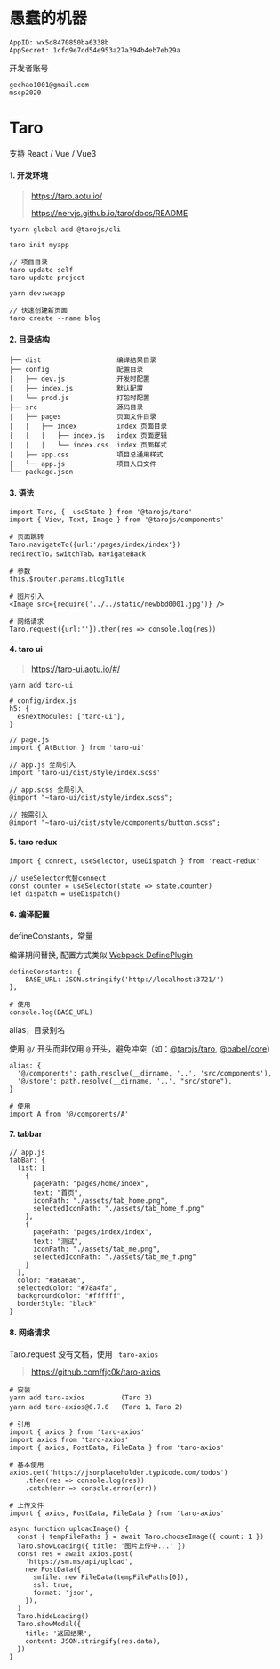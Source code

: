 # 愚蠢的机器

```
AppID: wx5d8470850ba6338b
AppSecret: 1cfd9e7cd54e953a27a394b4eb7eb29a
```

开发者账号

```
gechao1001@gmail.com
mscp2020
```

# Taro

支持 React / Vue / Vue3

#### 1. 开发环境

> https://taro.aotu.io/
>
> https://nervjs.github.io/taro/docs/README

```
tyarn global add @tarojs/cli

taro init myapp

// 项目目录
taro update self
taro update project

yarn dev:weapp

// 快速创建新页面
taro create --name blog
```

#### 2. 目录结构

```
├── dist                   编译结果目录
├── config                 配置目录
|   ├── dev.js             开发时配置
|   ├── index.js           默认配置
|   └── prod.js            打包时配置
├── src                    源码目录
|   ├── pages              页面文件目录
|   |   ├── index          index 页面目录
|   |   |   ├── index.js   index 页面逻辑
|   |   |   └── index.css  index 页面样式
|   ├── app.css            项目总通用样式
|   └── app.js             项目入口文件
└── package.json
```

#### 3. 语法

```
import Taro, {  useState } from '@tarojs/taro'
import { View, Text, Image } from '@tarojs/components'

# 页面跳转
Taro.navigateTo({url:'/pages/index/index'})
redirectTo，switchTab，navigateBack

# 参数
this.$router.params.blogTitle

# 图片引入
<Image src={require('../../static/newbbd0001.jpg')} />

# 网络请求
Taro.request({url:''}).then(res => console.log(res))
```

#### 4. taro ui

> https://taro-ui.aotu.io/#/

```
yarn add taro-ui

# config/index.js
h5: {
  esnextModules: ['taro-ui'],
}

// page.js
import { AtButton } from 'taro-ui'

// app.js 全局引入
import 'taro-ui/dist/style/index.scss' 

// app.scss 全局引入
@import "~taro-ui/dist/style/index.scss";

// 按需引入
@import "~taro-ui/dist/style/components/button.scss";
```

#### 5. taro redux

```
import { connect, useSelector, useDispatch } from 'react-redux'

// useSelector代替connect
const counter = useSelector(state => state.counter)
let dispatch = useDispatch()
```

#### 6. 编译配置  

defineConstants，常量

编译期间替换, 配置方式类似  [Webpack DefinePlugin](https://webpack.js.org/plugins/define-plugin/)

```
defineConstants: {
	BASE_URL: JSON.stringify('http://localhost:3721/')
},

# 使用
console.log(BASE_URL)
```

alias，目录别名

使用 `@/` 开头而非仅用 `@` 开头，避免冲突（如：[@tarojs/taro](https://npm.im/@tarojs/taro), [@babel/core](https://npm.im/@babel/core)）

```
alias: {
  '@/components': path.resolve(__dirname, '..', 'src/components'),
  '@/store': path.resolve(__dirname, '..', "src/store"),
}

# 使用
import A from '@/components/A'
```

#### 7. tabbar

```
// app.js
tabBar: {
  list: [
	{
	  pagePath: "pages/home/index",
	  text: "首页",
	  iconPath: "./assets/tab_home.png",
	  selectedIconPath: "./assets/tab_home_f.png"
	},
	{
	  pagePath: "pages/index/index",
	  text: "测试",
	  iconPath: "./assets/tab_me.png",
	  selectedIconPath: "./assets/tab_me_f.png"
	}
  ],
  color: "#a6a6a6",
  selectedColor: "#78a4fa",
  backgroundColor: "#ffffff",
  borderStyle: "black"
}
```

#### 8. 网络请求

Taro.request 没有文档，使用 ` taro-axios`

> https://github.com/fjc0k/taro-axios

```
# 安装
yarn add taro-axios			(Taro 3)
yarn add taro-axios@0.7.0	(Taro 1、Taro 2)

# 引用
import { axios } from 'taro-axios'
import axios from 'taro-axios'
import { axios, PostData, FileData } from 'taro-axios'

# 基本使用
axios.get('https://jsonplaceholder.typicode.com/todos')
	.then(res => console.log(res))
	.catch(err => console.error(err))
  
# 上传文件
import { axios, PostData, FileData } from 'taro-axios'

async function uploadImage() {
  const { tempFilePaths } = await Taro.chooseImage({ count: 1 })
  Taro.showLoading({ title: '图片上传中...' })
  const res = await axios.post(
    'https://sm.ms/api/upload',
    new PostData({
      smfile: new FileData(tempFilePaths[0]),
      ssl: true,
      format: 'json',
    }),
  )
  Taro.hideLoading()
  Taro.showModal({
    title: '返回结果',
    content: JSON.stringify(res.data),
  })
}
```

